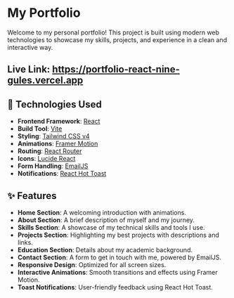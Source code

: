 # My Portfolio

Welcome to my personal portfolio! This project is built using modern web technologies to showcase my skills, projects, and experience in a clean and interactive way.

## Live Link: <https://portfolio-react-nine-gules.vercel.app>

## 🚀 Technologies Used

- **Frontend Framework**: [React](https://reactjs.org/)
- **Build Tool**: [Vite](https://vitejs.dev/)
- **Styling**: [Tailwind CSS v4](https://tailwindcss.com/)
- **Animations**: [Framer Motion](https://www.framer.com/motion/)
- **Routing**: [React Router](https://reactrouter.com/)
- **Icons**: [Lucide React](https://lucide.dev/)
- **Form Handling**: [EmailJS](https://www.emailjs.com/)
- **Notifications**: [React Hot Toast](https://react-hot-toast.com/)

## ✨ Features

- **Home Section**: A welcoming introduction with animations.
- **About Section**: A brief description of myself and my journey.
- **Skills Section**: A showcase of my technical skills and tools I use.
- **Projects Section**: Highlighting my best projects with descriptions and links.
- **Education Section**: Details about my academic background.
- **Contact Section**: A form to get in touch with me, powered by EmailJS.
- **Responsive Design**: Optimized for all screen sizes.
- **Interactive Animations**: Smooth transitions and effects using Framer Motion.
- **Toast Notifications**: User-friendly feedback using React Hot Toast.
